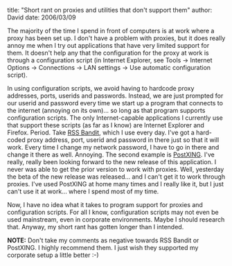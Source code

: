 
title: "Short rant on proxies and utilities that don't support them"
author: David
date: 2006/03/09

The majority of the time I spend in front of computers is at work where a proxy has been set up. I don't have a problem with proxies, but it does really annoy me when I try out applications that have very limited support for them. It doesn't help any that the configuration for the proxy at work is through a configuration script (in Internet Explorer, see Tools -&gt; Internet Options -&gt; Connections -&gt; LAN settings -&gt; Use automatic configuration script). 

In using configuration scripts, we avoid having to hardcode proxy addresses, ports, userids and passwords. Instead, we are just prompted for our userid and password every time we start up a program that connects to the internet (annoying on its own)... so long as that program supports configuration scripts. The only Internet-capable applications I currently use that support these scripts (as far as I know) are Internet Explorer and Firefox. Period. Take [RSS Bandit](http://www.rssbandit.org), which I use every day. I've got a hard-coded proxy address, port, userid and password in there just so that it will work. Every time I change my network password, I have to go in there and change it there as well. Annoying. The second example is [PostXING](http://www.postxing.net). I've really, really been looking forward to the new release of this application. I never was able to get the prior version to work with proxies. Well, yesterday the beta of the new release was released... and I can't get it to work through proxies. I've used PostXING at home many times and I really like it, but I just can't use it at work... where I spend most of my time.

Now, I have no idea what it takes to program support for proxies and configuration scripts. For all I know, configuration scripts may not even be used mainstream, even in corporate environments. Maybe I should research that. Anyway, my short rant has gotten longer than I intended.

<strong>NOTE:</strong> Don't take my comments as negative towards RSS Bandit or PostXING. I highly recommend them. I just wish they supported my corporate setup a little better :-)
